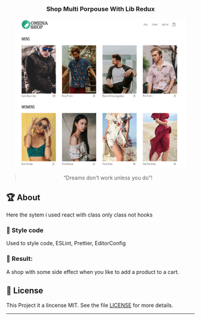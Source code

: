 <!-- <h1 align="center">
    <img alt="Henrique Omena" src="./src/assets/logo-omena.png" width="100px" />
</h1> -->

<h3 align="center">
  Shop Multi Porpouse With Lib Redux
</h3>

<p align="center">
    <img src="./src/assets/apresentation-project.png" height="400">
</p>
<blockquote align="center">“Dreams don't work unless you do”!</blockquote>

## :trophy: About

Here the sytem i used react with class only class not hooks

### :art: Style code

Used to style code, ESLint, Prettier, EditorConfig

### :dart: Result:

A shop with some side effect when you like to add a product to a cart.


## :memo: License

This Project it a lincense MIT. See the file [LICENSE](LICENSE.md) for more details.

---
